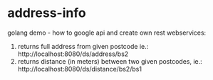 address-info
============

golang demo - how to google api and create own rest webservices:

1. returns full address from given postcode ie.: http://localhost:8080/ds/address/bs2
2. returns distance (in meters) between two given postcodes, ie.: http://localhost:8080/ds/distance/bs2/bs1
